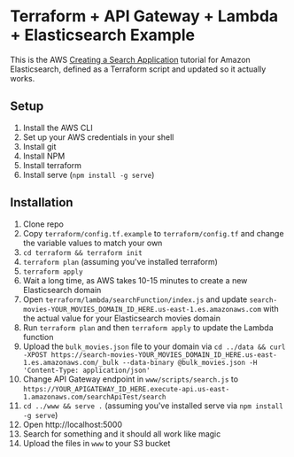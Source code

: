 # Terraform + API Gateway + Lambda + Elasticsearch Example

This is the AWS [Creating a Search Application](https://docs.aws.amazon.com/elasticsearch-service/latest/developerguide/search-example.html) tutorial for Amazon Elasticsearch, defined as a Terraform script and updated so it actually works.

## Setup
1. Install the AWS CLI
1. Set up your AWS credentials in your shell
1. Install git
1. Install NPM
1. Install terraform
1. Install serve (`npm install -g serve`)

## Installation

1. Clone repo
1. Copy `terraform/config.tf.example` to `terraform/config.tf` and change the variable values to match your own
1. `cd terraform && terraform init`
1. `terraform plan` (assuming you've installed terraform)
1. `terraform apply`
1. Wait a long time, as AWS takes 10-15 minutes to create a new Elasticsearch domain
1. Open `terraform/lambda/searchFunction/index.js` and update `search-movies-YOUR_MOVIES_DOMAIN_ID_HERE.us-east-1.es.amazonaws.com` with the actual value for your Elasticsearch movies domain
1. Run `terraform plan` and then `terraform apply` to update the Lambda function
1. Upload the `bulk_movies.json` file to your domain via `cd ../data && curl -XPOST https://search-movies-YOUR_MOVIES_DOMAIN_ID_HERE.us-east-1.es.amazonaws.com/_bulk --data-binary @bulk_movies.json -H 'Content-Type: application/json'`
1. Change API Gateway endpoint in `www/scripts/search.js` to `https://YOUR_APIGATEWAY_ID_HERE.execute-api.us-east-1.amazonaws.com/searchApiTest/search`
1. `cd ../www && serve .` (assuming you've installed serve via `npm install -g serve`)
1. Open http://localhost:5000
1. Search for something and it should all work like magic
1. Upload the files in `www` to your S3 bucket
